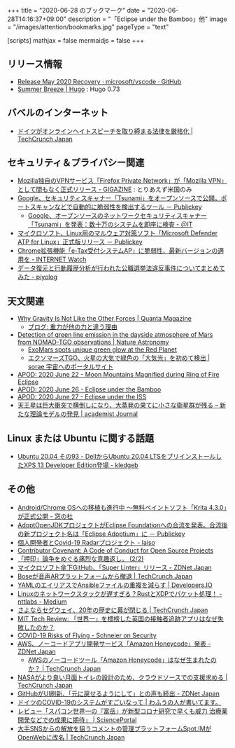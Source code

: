 +++
title = "2020-06-28 のブックマーク"
date =  "2020-06-28T14:16:37+09:00"
description = "「Eclipse under the Bamboo」他"
image = "/images/attention/bookmarks.jpg"
pageType = "text"

[scripts]
  mathjax = false
  mermaidjs = false
+++

## リリース情報

- [Release May 2020 Recovery · microsoft/vscode · GitHub](https://github.com/microsoft/vscode/releases/tag/1.46.1)
- [Summer Breeze | Hugo](https://gohugo.io/news/0.73.0-relnotes/) : Hugo 0.73

## バベルのインターネット

- [ドイツがオンラインヘイトスピーチを取り締まる法律を厳格化  |  TechCrunch Japan](https://jp.techcrunch.com/2020/06/21/2020-06-19-germany-tightens-online-hate-speech-rules-to-make-platforms-send-reports-straight-to-the-feds/)

## セキュリティ＆プライバシー関連

- [Mozilla独自のVPNサービス「Firefox Private Network」が「Mozilla VPN」として間もなく正式リリース - GIGAZINE](https://gigazine.net/news/20200619-firefox-private-network-mozilla-vpn/) : とりあえず米国のみ
- [Google、セキュリティスキャナー「Tsunami」をオープンソースで公開。ポートスキャンなどで自動的に脆弱性を検出するツール － Publickey](https://www.publickey1.jp/blog/20/googletsunami.html)
    - [Google、オープンソースのネットワークセキュリティスキャナー「Tsunami」を発表：数十万のシステムを即座に検査 - ＠IT](https://www.atmarkit.co.jp/ait/articles/2006/26/news120.html)
- [マイクロソフト、Linux用のマルウェア対策ソフト「Microsoft Defender ATP for Linux」正式版リリース － Publickey](https://www.publickey1.jp/blog/20/linuxmicrosoft_defender_atp_for_linux_1.html)
- [Chrome拡張機能「e-Tax受付システムAP」に脆弱性、最新バージョンの適用を - INTERNET Watch](https://internet.watch.impress.co.jp/docs/news/1261386.html)
- [データ復元と行動履歴分析が行われた公職選挙法違反事件についてまとめてみた - piyolog](https://piyolog.hatenadiary.jp/entry/2020/06/26/055151)

## 天文関連

- [Why Gravity Is Not Like the Other Forces | Quanta Magazine](https://www.quantamagazine.org/why-gravity-is-not-like-the-other-forces-20200615/)
    - [ブログ: 重力が他の力と違う理由](https://okuranagaimo.blogspot.com/2020/06/blog-post_21.html)
- [Detection of green line emission in the dayside atmosphere of Mars from NOMAD-TGO observations | Nature Astronomy](https://www.nature.com/articles/s41550-020-1123-2?error=cookies_not_supported&code=28c3b9f8-6442-4faa-a251-a2daa58b0cd2)
    - [ExoMars spots unique green glow at the Red Planet](https://phys.org/news/2020-06-exomars-unique-green-red-planet.html#lightbox)
    - [エクソマーズTGO、火星の大気で緑色の「大気光」を初めて検出 | sorae 宇宙へのポータルサイト](https://sorae.info/astronomy/20200629-tgo.html)
- [APOD: 2020 June 22 - Moon Mountains Magnified during Ring of Fire Eclipse](https://apod.nasa.gov/apod/ap200622.html)
- [APOD: 2020 June 26 - Eclipse under the Bamboo](https://apod.nasa.gov/apod/ap200626.html)
- [APOD: 2020 June 27 - Eclipse under the ISS](https://apod.nasa.gov/apod/ap200627.html)
- [天王星は巨大衝突で横倒しになり、大蒸発の果てに小さな衛星群が残る – 新たな理論モデルの発見 | academist Journal](https://academist-cf.com/journal/?p=13167)

## Linux または Ubuntu に関する話題

- [Ubuntu 20.04 その93 - DellからUbuntu 20.04 LTSをプリインストールしたXPS 13 Developer Edition登場 - kledgeb](https://kledgeb.blogspot.com/2020/06/ubuntu-2004-93-dellubuntu-2004-ltsxps.html)

## その他

- [Android/Chrome OSへの移植も進行中 ～無料ペイントソフト「Krita 4.3.0」が正式公開 - 窓の杜](https://forest.watch.impress.co.jp/docs/news/1260423.html)
- [AdoptOpenJDKプロジェクトがEclipse Foundationへの合流を発表。合流後の新プロジェクト名は「Eclipse Adoptium」に － Publickey](https://www.publickey1.jp/blog/20/adoptopenjdkeclipse_foundationeclipse_adoptium.html)
- [個人開発者とCovid-19 Radarプロジェクト - laiso](https://lai.so/entry/2020/06/22/covid-19radar-and-me)
- [Contributor Covenant: A Code of Conduct for Open Source Projects](https://www.contributor-covenant.org/)
- [「押印」論争をめぐる痛烈な意趣返し。 (2/2)](https://blogos.com/article/466167/?p=2)
- [マイクロソフト傘下GitHub、「Super Linter」リリース - ZDNet Japan](https://japan.zdnet.com/article/35155628/)
- [Boseが音声ARプラットフォームから撤退  |  TechCrunch Japan](https://jp.techcrunch.com/2020/06/22/2020-06-17-bose-calling-it-quits-on-ar-report-says/)
- [YAMLのエイリアスでAnsibleファイルの重複を減らす | Developers.IO](https://dev.classmethod.jp/articles/refactoring_ansible_yaml_using_alias_and_anchor/)
- [Linuxのネットワークスタックが遅すぎる？RustとXDPでパケット処理！ - nttlabs - Medium](https://medium.com/nttlabs/afxdp-with-rust-4b24f905c41c)
- [さよならセグウェイ、20年の歴史に幕が閉じる  |  TechCrunch Japan](https://jp.techcrunch.com/2020/06/24/2020-06-23-say-so-long-to-the-original-segway/)
- [MIT Tech Review: 「世界一」を標榜した英国の接触者追跡アプリはなぜ失敗したのか？](https://www.technologyreview.jp/s/209916/the-uks-contact-tracing-app-fiasco-is-a-masterclass-in-mismanagement/)
- [COVID-19 Risks of Flying - Schneier on Security](https://www.schneier.com/blog/archives/2020/06/covid_risks_of_.html)
- [AWS、ノーコードアプリ開発サービス「Amazon Honeycode」発表 - ZDNet Japan](https://japan.zdnet.com/article/35155837/)
    - [AWSのノーコードツール「Amazon Honeycode」はなぜ生まれたのか？  |  TechCrunch Japan](https://jp.techcrunch.com/2020/06/25/2020-06-24-why-aws-built-a-no-code-tool/)
- [NASAがより良い月面トイレの設計のため、クラウドソースでの支援求める  |  TechCrunch Japan](https://jp.techcrunch.com/2020/06/26/2020-06-26-nasa-seeks-crowdsourced-help-designing-a-better-moon-toilet/)
- [GitHubがUI刷新、「元に戻せるようにして」との声も続出 - ZDNet Japan](https://japan.zdnet.com/article/35155908/)
- [ドイツのCOVID-19のシステムがすごいなって | わふうの人が書いてます。](https://blog.reinforce-lab.com/2020/06/25/deutsche-covid19-app/)
- [レビュー「スパコン世界一の『富岳』が新型コロナ研究で早くも威力 治療薬開発などでの成果に期待」 | SciencePortal](https://scienceportal.jst.go.jp/news/newsflash_review/review/2020/06/20200626_01.html)
- [大手SNSからの解放を狙うコメントの管理プラットフォームSpot.IMがOpenWebに改名  |  TechCrunch Japan](https://jp.techcrunch.com/2020/06/27/2020-06-26-spot-im-openweb/)
